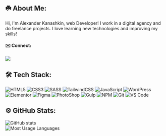 ## ☘️ About Me:
Hi, I'm Alexander Kanashkin, web Developer! I work in a digital agency and do freelance projects. I love learning new technologies and improving my skills!

#### ✉️ Connect:
[<img src="https://img.shields.io/badge/Telegram-2CA5E0?style=for-the-badge&logo=telegram&logoColor=white"/>](https://t.me/kadweb)

## 🛠️ Tech Stack:

![HTML5](https://img.shields.io/badge/html5-%23E34F26.svg?style=for-the-badge&logo=html5&logoColor=white)
![CSS3](https://img.shields.io/badge/css3-%231572B6.svg?style=for-the-badge&logo=css3&logoColor=white)
![SASS](https://img.shields.io/badge/SASS-cd6799.svg?style=for-the-badge&logo=SASS&logoColor=white)
![TailwindCSS](https://img.shields.io/badge/tailwindcss-%2338B2AC.svg?style=for-the-badge&logo=tailwind-css&logoColor=white)
![JavaScript](https://img.shields.io/badge/javascript-%23323330.svg?style=for-the-badge&logo=javascript&logoColor=23F7DF1E)
![WordPress](https://img.shields.io/badge/wordpress-21759b.svg?style=for-the-badge&logo=wordpress&logoColor=white)
![Elementor](https://img.shields.io/badge/Elementor-ff7be5.svg?style=for-the-badge&logo=elementor&logoColor=white)
![Figma](https://img.shields.io/badge/figma-%23F24E1E.svg?style=for-the-badge&logo=figma&logoColor=white)
![PhotoShop](https://img.shields.io/badge/photoshop-2da9ff.svg?style=for-the-badge&logo=adobephotoshop&logoColor=white)
![Gulp](https://img.shields.io/badge/GULP-%23CF4647.svg?style=for-the-badge&logo=gulp&logoColor=white)
![NPM](https://img.shields.io/badge/NPM-%23000000.svg?style=for-the-badge&logo=npm&logoColor=white)
![Git](https://img.shields.io/badge/git-f05030.svg?style=for-the-badge&logo=git&logoColor=white)
![VS Code](https://img.shields.io/badge/Visual_Studio_Code-0078D4?style=for-the-badge&logo=visual%20studio%20code&logoColor=white)


## ⚙️ GitHub Stats:

![GitHub stats](https://github-readme-stats.vercel.app/api?username=kanashkin&show_icons=true&theme=react) <br>
![Most Usage Languages](https://github-readme-stats.vercel.app/api/top-langs/?username=kanashkin&theme=react&hide_border=false&include_all_commits=false&count_private=false&layout=compact)

